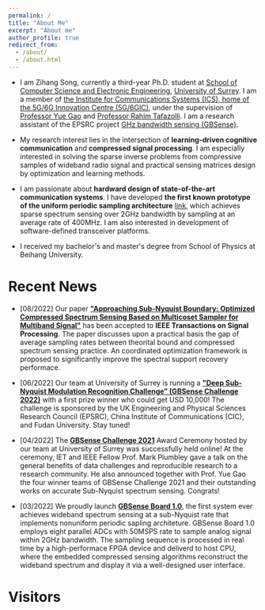 ```yaml
---
permalink: /
title: "About Me"
excerpt: "About me"
author_profile: true
redirect_from: 
  - /about/
  - /about.html
---
```


* I am Zihang Song, currently a third-year Ph.D. student at [School of Computer
Science and Electronic Engineering](https://www.surrey.ac.uk/department-electrical-electronic-engineering), [University of
Surrey](https://www.surrey.ac.uk/). I am a member of [the Institute for Communications Systems (ICS), home of the 5G/6G Innovation Centre (5G/6GIC)](https://www.surrey.ac.uk/institute-communication-systems), under the supervision of [Professor Yue Gao](https://www.surrey.ac.uk/people/yue-gao) and [Professor Rahim Tafazolli](https://www.surrey.ac.uk/people/rahim-tafazolli-freng). I am a research assistant of the EPSRC project  [GHz bandwidth sensing (GBSense)](http://www.gbsense.net/).

* My research interest lies in the intersection of **learning-driven cognitive communication** and **compressed signal processing**. I am especially interested in solving the sparse inverse problems from compressive samples of wideband radio signal and practical sensing matrices design by optimization and learning methods.

* I am passionate about **hardward design of state-of-the-art communication systems**. I have developed **the first known prototype of the uniform periodic sampling architecture** [link](http://www.gbsense.net/nd.jsp?id=18&fromMid=393&fromColId=105), which achieves sparse spectrum sensing over 2GHz bandwidth by sampling at an average rate of 400MHz. I am also interested in development of software-defined transceiver platforms.

* I received my bachelor's and master's degree from School of Physics at Beihang University.  

Recent News
======
* [08/2022] Our paper [**"Approaching Sub-Nyquist Boundary: Optimized Compressed Spectrum Sensing Based on Multicoset Sampler for Multiband Signal"**](https://ieeexplore.ieee.org/stamp/stamp.jsp?arnumber=9855237) has been accepted to **IEEE Transactions on Signal Processing**. The paper discusses upon a practical basis the gap of average sampling rates between theorital bound and compressed spectrum sensing practice. An coordinated optimization framework is proposed to significantly improve the spectral support recovery performace.

* [06/2022] Our team at University of Surrey is running a [**"Deep Sub-Nyquist Modulation Recognition Challenge” (GBSense Challenge 2022)**](www.gbsense.net) with a first prize winner who could get USD 10,000! The challenge is sponsored by the UK Engineering and Physical Sciences Research Council (EPSRC), China Institute of Communications (CIC), and Fudan University. Stay tuned!

* [04/2022] The [**GBSense Challenge 2021**](http://www.gbsense.net/challenge2021/) Award Ceremony hosted by our team at University of Surrey was successfully held online! At the ceremony, IET and IEEE Fellow Prof. Mark Plumbley gave a talk on the general benefits of data challenges and reproducible research to a research community. He also announced together with Prof. Yue Gao the four winner teams of GBSense Challenge 2021 and their outstanding works on accurate Sub-Nyquist spectrum sensing. Congrats!

* [03/2022] We proudly launch [**GBSense Board 1.0**](http://www.gbsense.net/nd.jsp?id=18&fromMid=393&fromColId=105), the first system ever achieves wideband spectrum sensing at a sub-Nyquist rate that implements nonuniform periodic sapling architeture. GBSense Board 1.0 employs eight parallel ADCs with 50MSPS rate to sample analog signal within 2GHz bandwidth. The sampling sequence is processed in real time by a high-performace FPGA device and deliverd to host CPU, where the embedded compressed sensing algorithms reconstruct the wideband spectrum and display it via a well-designed user interface. 




Visitors
=======
<script type='text/javascript' id='clustrmaps' src='//cdn.clustrmaps.com/map_v2.js?cl=080808&w=200&t=n&d=O0uT8s5h-6VhOk5ASIXQJeLrUcjRoUXC7oFh9wUQDOA&co=ffffff&cmo=3acc3a&cmn=ff5353&ct=808080'></script>


